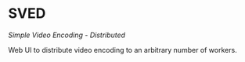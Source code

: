 # SVED

*Simple Video Encoding - Distributed*

Web UI to distribute video encoding to an arbitrary number of workers.
